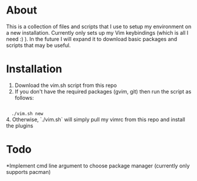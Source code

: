 # About
This is a collection of files and scripts that I use to setup my environment on a new installation. 
Currently only sets up my Vim keybindings (which is all I need :) ). In the future I will expand it to download basic packages and scripts that may be useful.

# Installation
1. Download the vim.sh script from this repo
2. If you don't have the required packages (gvim, git) then run the script as follows:
<code>
  ./vim.sh new
</code>
4. Otherwise, `./vim.sh` will simply pull my vimrc from this repo and install the plugins

# Todo
*Implement cmd line argument to choose package manager (currently only supports pacman)
